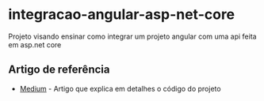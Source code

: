 # integracao-angular-asp-net-core
Projeto visando ensinar como integrar um projeto angular com uma api feita em asp.net core

## Artigo de referência
 * [Medium](https://medium.com/@erikthiago/serie-integra%C3%A7%C3%A3o-asp-net-core-e-angular-7-bfda6a0351ef) - Artigo que explica em detalhes o código do projeto
